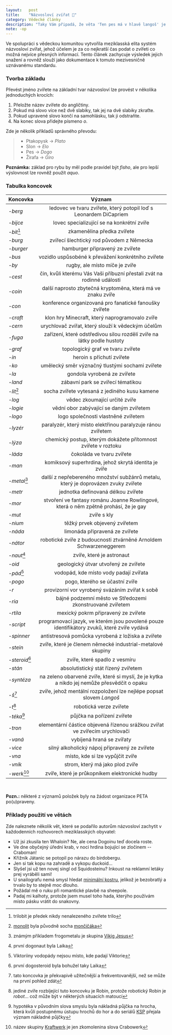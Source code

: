 ```yaml
---
layout:   post
title:    "Názvosloví zvířat 🐶"
category: Vědecké články
description: "Taky Vám připadá, že věta 'Ten pes má v hlavě langoš' je moc dlouhá na to jak jí říkáte často? Nejste jediní."
note: -op
---
```

 
Ve spolupráci s vědeckou komunitou vytvořila meziklasská elita systém názvosloví zvířat, jehož účelem je za co nejkratší čas podat o zvířeti co možná nejvíce přesných informací. Tento článek zachycuje výsledek jejich snažení a rovněž slouží jako dokumentace k tomuto mezivesničně uznávanému standardu.

### Tvorba základu
Převést jméno zvířete na základní tvar názvosloví lze provést v několika jednoduchých krocích:

1. Přeložte název zvířete do angličtiny.
2. Pokud má slovo více než dvě slabiky, tak jej na dvě slabiky zkraťte.
3. Pokud upravené slovo končí na samohlásku, tak ji odstraňte.
4. Na konec slova přidejte písmeno _o_.

Zde je několik příkladů správného převodu:

> - Ptakopysk → _Plato_
> - Slon → _Elo_
> - Pes → _Dogo_
> - Žirafa → _Giro_    

**Poznámka:** základ pro rybu by měl podle pravidel být _fisho_, ale pro lepší výslovnost lze rovněž použít _aquo_.

### Tabulka koncovek

| Koncovka             | Význam                                                                                      |
| ---                  | :-:                                                                                         |
| _-berg_              | ledovec ve tvaru zvířete, který potopil loď s Leonardem DiCapriem                           |
| _-bijce_			   | lovec specializující se na konkrétní zvíře													 |
| _-bit_[^bit]         | zkamenělina předka zvířete                                                                  |
| _-burg_              | zvířecí šlechtický rod původem z Německa                                                    |
| _-burger_            | hamburger připravený ze zvířete                                                             |
| _-bus_			   | vozidlo uspůsobéné k převážení konkrétního zvířete 										 |
| _-by_                | rugby, ale místo míče je zvíře                                                              |
| _-cest_			   | čin, kvůli kterému Vás Vaši příbuzní přestali zvát na rodinné události						 |
| _-coin_              | další naprosto zbytečná kryptoměna, která má ve znaku zvíře                                 |
| _-con_			   | konference organizovaná pro fanatické fanoušky zvířete										 |
| _-craft_             | klon hry Minecraft, který naprogramovalo zvíře                                              |
| _-cern_ 			   | urychlovač zvířat, který slouží k vědeckým účelům											 |
| _-fuga_			   | zařízení, které odstředivou silou rozdělí zvíře na látky podle hustoty						 |
| _-graf_              | topologický graf ve tvaru zvířete                                                           |
| _-in_                | heroin s příchutí zvířete                                                                   |
| _-ko_                | umělecký směr význačný tlustými sochami zvířete                                             |
| _-la_                | gondola vyrobená ze zvířete                                                                 |
| _-land_			   | zábavní park se zvířecí tématikou															 |
| _-lit_[^lit]         | socha zvířete vytesaná z jediného kusu kamene                                               |
| _-log_               | vědec zkoumající určité zvíře                                                               |
| _-logie_             | vědní obor zabývající se daným zvířetem                                                     |
| _-logo_              | logo společnosti vlastněné zvířetem                                                         |
| _-lyzér_             | paralyzér, který místo elektřinou paralyzuje ránou zvířetem                                 |
| _-lýza_			   | chemický postup, kterým dokážete přítomnost zvířete v roztoku								 |
| _-láda_              | čokoláda ve tvaru zvířete                                                                   |
| _-man_               | komiksový superhrdina, jehož skrytá identita je zvíře                                       |
| _-metal_[^metal]	   | další z nepřebereného množství subžánrů metalu, který je doprovázen zvuky zvířete			 |
| _-metr_              | jednotka definovaná délkou zvířete                                                          |
| _-mor_			   | stvoření ve fantasy románu Joanne Rowlingové, která o něm zpětně prohásí, že je gay		 |
| _-mut_ 			   | zvíře s kly																			     |
| _-nium_              | těžký prvek objevený zvířetem                                                               |
| _-náda_              | limonáda připravená ze zvířete                                                              |
| _-nátor_             | robotické zvíře z budoucnosti ztvárněné Arnoldem Schwarzeneggerem                           |
| _-naut_[^naut]	   | zvíře, které je astronaut																     |
| _-oid_               | geologický útvar utvořený ze zvířete                                                        |
| _-pád_[^pad]         | vodopád, kde místo vody padají zvířata                                                      |
| _-pogo_			   | pogo, kterého se účastní zvíře		                                              			 |
| _-r_                 | provizorní vor vyrobený svázáním zvířat k sobě                                              |
| _-ria_               | bájné podzemní město ve Středozemi zkonstruované zvířetem                                   |
| _-rtila_             | mexický pokrm připravený ze zvířete                                                         |
| _-script_            | programovací jazyk, ve kterém jsou povolené pouze identifikátory zvuků, které zvíře vydává  |
| _-spinner_		   | antistresová pomůcka vyrobená z ložiska a zvířete											 |
| _-stein_             | zvíře, které je členem německé industrial-metalové skupiny                                  |
| _-steroid_[^steroid] | zvíře, které spadlo z vesmíru                                                               |
| _-stán_              | absolutistický stát řízený zvířetem                                                         |
| _-syntéza_           | na zeleno obarvené zvíře, které si myslí, že je kytka a nikdo jej nemůže přesvědčit o opaku |
| _-š_[^s]             | zvíře, jehož mentální rozpoložení lze nejlépe popsat slovem *Langoš*                        |
| _-t_[^t]             | robotická verze zvířete                                                                     |
| _-téka_[^teka]       | půjčka na pořízení zvířete                                                                  |
| _-tron_ 			   | elementární částice objevená řízenou srážkou zvířat ve zvířecím urychlovači				 |
| _-vaná_              | vybíjená hraná se zvířaty                                                                   |
| _-vice_              | silný alkoholický nápoj připravený ze zvířete                                               |
| _-vna_               | místo, kde si lze vypůjčit zvíře                                                            |
| _-vník_			   | strom, který má jako plod zvíře 												     		 |
| _-werk_[^werk]       | zvíře, které je průkopníkem elektronické hudby                                              |

 

**Pozn.:** některé z významů položek byly na žádost organizace PETA po(u)praveny.


### Příklady použití ve větách

Zde naleznete několik vět, které se podařilo autorům názvosloví zachytit v každodenních rozhovorech meziklasských obyvatel:
- Už jsi zkusila ten Whaloin? Ne, ale cena Dogoinu teď docela roste.
- Ve dne obyčejný úřední krab, v noci hrdina bojující se zločinem -- Craboman!
- Křižník Játanic se potopil po nárazu do birdobergu.
- Jen si tak kopu na zahradě a vykopu duckoid...
- Slyšel jsi už ten novej singl od Squidosteinu? Inkoust na reklamní letáky prej vyráběli sami!
- U snailografu nemá smysl hledat [minimální kostru](https://en.wikipedia.org/wiki/Minimum_spanning_tree), jelikož je bezobratlý a trvalo by to stejně moc dlouho.
- Požádal mě o ruku při romantické plavbě na sheepole.
- Padaj mi kalhoty, protože jsem musel toho hada, kterýho používám místo pásku vrátit do snakovny.



[^bit]: trilobit je předek nikdy nenalezeného zvířete trilo
[^lit]: [monolit](https://cs.wikipedia.org/wiki/Monolit) byla původně socha [mončičáka](https://cs.wikipedia.org/wiki/Mon%C4%8Di%C4%8D%C3%A1k)
[^pad]: Viktoriiny vodopády nejsou místo, kde padají Viktorie
[^s]: tato koncovka je překvapivě užitečnější a frekventovanější, než se může na první pohled zdát
[^naut]: první dogonaut byla Laika
[^steroid]: první dogosteroid byla bohužel taky Laika
[^t]: jediné zvíře rozbíjející tuto koncovku je Robin, protože robotický Robin je _robot_... což může být v některých situacích matoucí
[^teka]: hypotéka v původním slova smyslu byla nákladná půjčka na hrocha, která kvůli postupnému ústupu hrochů do hor a do seriálů [KSP](https://ksp.mff.cuni.cz/) přejala význam nákladné půjčky
[^werk]: název skupiny [Kraftwerk](https://en.wikipedia.org/wiki/Kraftwerk) je jen zkomolenina slova Crabowerk
[^metal]: známým příkladem frogometalu je skupina [Vikig Jesus](https://youtu.be/n_4G0ytF6HM)

